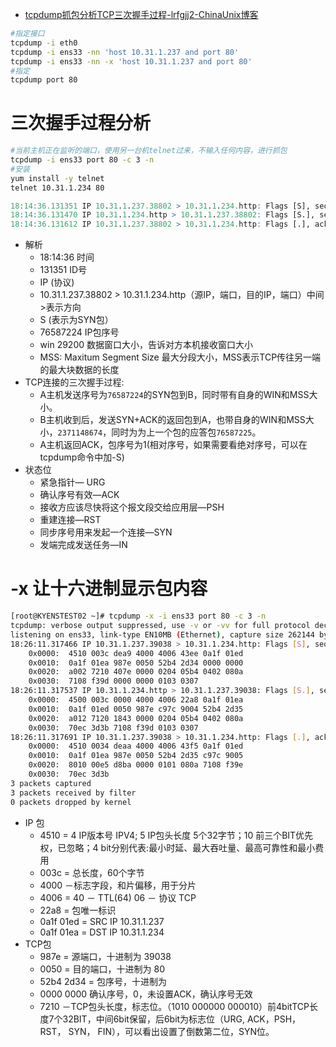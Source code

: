 

* [tcpdump抓包分析TCP三次握手过程-lrfgjj2-ChinaUnix博客 ](http://blog.chinaunix.net/uid-25979788-id-730630.html)

```sh
#指定接口
tcpdump -i eth0 
tcpdump -i ens33 -nn 'host 10.31.1.237 and port 80'
tcpdump -i ens33 -nn -x 'host 10.31.1.237 and port 80'
#指定
tcpdump port 80
```

# 三次握手过程分析 

```sh
#当前主机正在监听的端口，使用另一台机telnet过来，不输入任何内容，进行抓包
tcpdump -i ens33 port 80 -c 3 -n
#安装
yum install -y telnet
telnet 10.31.1.234 80
```

```r
18:14:36.131351 IP 10.31.1.237.38802 > 10.31.1.234.http: Flags [S], seq 76587224, win 29200, options [mss 1460,sackOK,TS val 1895716875 ecr 0,nop,wscale 7], length 0
18:14:36.131470 IP 10.31.1.234.http > 10.31.1.237.38802: Flags [S.], seq 2371148674, ack 76587225, win 28960, options [mss 1460,sackOK,TS val 1893835177 ecr 1895716875,nop,wscale 7], length 0
18:14:36.131612 IP 10.31.1.237.38802 > 10.31.1.234.http: Flags [.], ack 1, win 229, options [nop,nop,TS val 1895716876 ecr 1893835177], length 0
```
* 解析
  * 18:14:36 时间
  * 131351 ID号
  * IP (协议) 
  * 10.31.1.237.38802 > 10.31.1.234.http（源IP，端口，目的IP，端口）中间>表示方向
  * S (表示为SYN包）
  * 76587224 IP包序号
  * win 29200 数据窗口大小，告诉对方本机接收窗口大小
  * MSS: Maxitum Segment Size 最大分段大小，MSS表示TCP传往另一端的最大块数据的长度
* TCP连接的三次握手过程: 
  * A主机发送序号为`76587224`的SYN包到B，同时带有自身的WIN和MSS大小。 
  * B主机收到后，发送SYN+ACK的返回包到A，也带自身的WIN和MSS大小，`2371148674`，同时为为上一个包的应答包`76587225`。 
  * A主机返回ACK，包序号为1(相对序号，如果需要看绝对序号，可以在tcpdump命令中加-S) 
* 状态位
  * 紧急指针— URG 
  * 确认序号有效—ACK 
  * 接收方应该尽快将这个报文段交给应用层—PSH 
  * 重建连接—RST 
  * 同步序号用来发起一个连接—SYN 
  * 发端完成发送任务—IN 


# -x 让十六进制显示包内容


```sh
[root@KYENSTEST02 ~]# tcpdump -x -i ens33 port 80 -c 3 -n
tcpdump: verbose output suppressed, use -v or -vv for full protocol decode
listening on ens33, link-type EN10MB (Ethernet), capture size 262144 bytes
18:26:11.317466 IP 10.31.1.237.39038 > 10.31.1.234.http: Flags [S], seq 1387539764, win 29200, options [mss 1460,sackOK,TS val 1896412061 ecr 0,nop,wscale 7], length 0
	0x0000:  4510 003c dea9 4000 4006 43ee 0a1f 01ed
	0x0010:  0a1f 01ea 987e 0050 52b4 2d34 0000 0000
	0x0020:  a002 7210 407e 0000 0204 05b4 0402 080a
	0x0030:  7108 f39d 0000 0000 0103 0307
18:26:11.317537 IP 10.31.1.234.http > 10.31.1.237.39038: Flags [S.], seq 3380383748, ack 1387539765, win 28960, options [mss 1460,sackOK,TS val 1894530363 ecr 1896412061,nop,wscale 7], length 0
	0x0000:  4500 003c 0000 4000 4006 22a8 0a1f 01ea
	0x0010:  0a1f 01ed 0050 987e c97c 9004 52b4 2d35
	0x0020:  a012 7120 1843 0000 0204 05b4 0402 080a
	0x0030:  70ec 3d3b 7108 f39d 0103 0307
18:26:11.317691 IP 10.31.1.237.39038 > 10.31.1.234.http: Flags [.], ack 1, win 229, options [nop,nop,TS val 1896412062 ecr 1894530363], length 0
	0x0000:  4510 0034 deaa 4000 4006 43f5 0a1f 01ed
	0x0010:  0a1f 01ea 987e 0050 52b4 2d35 c97c 9005
	0x0020:  8010 00e5 d8ba 0000 0101 080a 7108 f39e
	0x0030:  70ec 3d3b
3 packets captured
3 packets received by filter
0 packets dropped by kernel
```

* IP 包
  * 4510 = 4 IP版本号 IPV4; 5 IP包头长度 5个32字节；10 前三个BIT优先权，已忽略；4 bit分别代表:最小时延、最大吞吐量、最高可靠性和最小费用
  * 003c = 总长度，60个字节
  * 4000 －标志字段，和片偏移，用于分片
  * 4006 = 40 － TTL(64) 06 － 协议 TCP 
  * 22a8 = 包唯一标识
  * 0a1f 01ed = SRC IP 10.31.1.237
  * 0a1f 01ea = DST IP 10.31.1.234
* TCP包
  * 987e = 源端口，十进制为 39038
  * 0050 = 目的端口，十进制为 80
  * 52b4 2d34 = 包序号，十进制为 
  * 0000 0000 确认序号，0，未设置ACK，确认序号无效
  * 7210 －TCP包头长度，标志位。（1010 000000 000010）前4bitTCP长度7个32BIT，中间6bit保留，后6bit为标志位（URG, ACK，PSH， RST， SYN， FIN），可以看出设置了倒数第二位，SYN位。 


